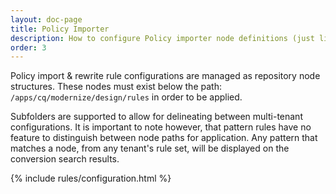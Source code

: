 ```yaml
---
layout: doc-page
title: Policy Importer
description: How to configure Policy importer node definitions (just like Components & Dialogs!). 
order: 3
---
```


Policy import & rewrite rule configurations are managed as repository node structures. These nodes must exist below the path: `/apps/cq/modernize/design/rules` in order to be applied. 

Subfolders are supported to allow for delineating between multi-tenant configurations. It is important to note however, that pattern rules have no feature to distinguish between node paths for application. Any pattern that matches a node, from any tenant's rule set, will be displayed on the conversion search results.

{% include rules/configuration.html %}
